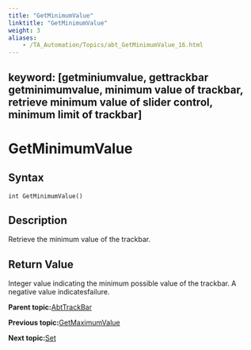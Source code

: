 ```yaml
--- 
title: "GetMinimumValue"
linktitle: "GetMinimumValue"
weight: 3
aliases: 
    - /TA_Automation/Topics/abt_GetMinimumValue_16.html
---
```

keyword: [getminiumvalue, gettrackbar getminimumvalue, minimum value of trackbar, retrieve minimum value of slider control, minimum limit of trackbar]
---

# GetMinimumValue

## Syntax

`int GetMinimumValue()`

## Description

Retrieve the minimum value of the trackbar.

## Return Value

Integer value indicating the minimum possible value of the trackbar. A negative value indicatesfailure.

**Parent topic:**[AbtTrackBar](/TA_Automation/Topics/abt_AbtTrackBar.html)

**Previous topic:**[GetMaximumValue](/TA_Automation/Topics/abt_GetMaximumValue_16.html)

**Next topic:**[Set](/TA_Automation/Topics/abt_Set_16.html)

